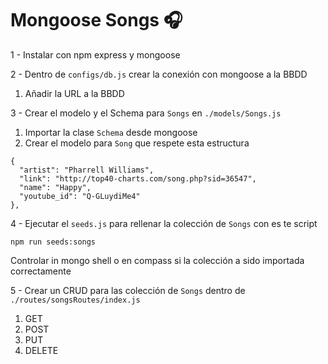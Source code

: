 # Mongoose Songs 🎧

1 - Instalar con npm express y mongoose

2 - Dentro de `configs/db.js` crear la conexión con mongoose a la BBDD

1. Añadir la URL a la BBDD

3 - Crear el modelo y el Schema para `Songs` en `./models/Songs.js`

1. Importar la clase `Schema` desde mongoose
2. Crear el modelo para `Song` que respete esta estructura 
```
{
  "artist": "Pharrell Williams",
  "link": "http://top40-charts.com/song.php?sid=36547",
  "name": "Happy",
  "youtube_id": "Q-GLuydiMe4"
},
```
4 - Ejecutar el `seeds.js` para rellenar la colección de `Songs` con es te script
```
npm run seeds:songs
```
Controlar in mongo shell o en compass si la colección a sido importada correctamente

5 - Crear un CRUD para las colección de `Songs` dentro de `./routes/songsRoutes/index.js`

1. GET
2. POST
3. PUT
4. DELETE
